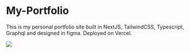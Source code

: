# My-Portfolio
This is my personal portfolio site built in NextJS, TailwindCSS, Typescript, Graphql and designed in figma. Deployed on Vercel. 

<img src="https://bossdaily.shx.gg/5yCgalHcP.png">
